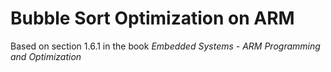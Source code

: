 # Bubble Sort Optimization on ARM

Based on section 1.6.1 in the book _Embedded Systems - ARM Programming and Optimization_

